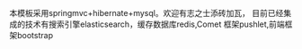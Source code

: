 本模板采用springmvc+hibernate+mysql。欢迎有志之士添砖加瓦，
目前已经集成的技术有搜索引擎elasticsearch，缓存数据库redis,Comet 框架pushlet,前端框架bootstrap 